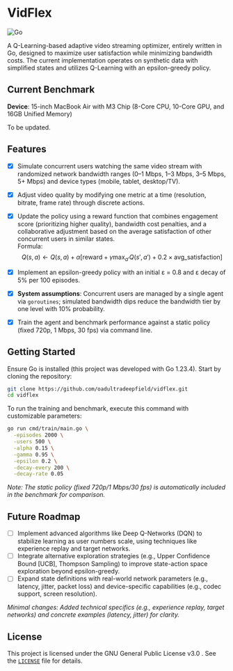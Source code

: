# VidFlex

![Go](https://img.shields.io/badge/go-%2300ADD8.svg?style=for-the-badge&logo=go&logoColor=white)

A Q-Learning-based adaptive video streaming optimizer, entirely written in Go, designed to maximize user satisfaction while minimizing bandwidth costs. The current implementation operates on synthetic data with simplified states and utilizes Q-Learning with an epsilon-greedy policy.

## Current Benchmark

**Device**: 15-inch MacBook Air with M3 Chip (8-Core CPU, 10-Core GPU, and 16GB Unified Memory)

To be updated.

## Features

- [x] Simulate concurrent users watching the same video stream with randomized network bandwidth ranges (0–1 Mbps, 1–3 Mbps, 3–5 Mbps, 5+ Mbps) and device types (mobile, tablet, desktop/TV).
- [x] Adjust video quality by modifying one metric at a time (resolution, bitrate, frame rate) through discrete actions.
- [x] Update the policy using a reward function that combines engagement score (prioritizing higher quality), bandwidth cost penalties, and a collaborative adjustment based on the average satisfaction of other concurrent users in similar states.  
       Formula:  
       $$Q(s, a) \leftarrow Q(s, a) + \alpha \left[\text{reward} + \gamma \max_{a'} Q(s', a') + 0.2 \times \text{avg\_satisfaction}\right]$$

- [x] Implement an epsilon-greedy policy with an initial ε = 0.8 and ε decay of 5% per 100 episodes.
- [x] **System assumptions**: Concurrent users are managed by a single agent via `goroutines`; simulated bandwidth dips reduce the bandwidth tier by one level with 10% probability.
- [x] Train the agent and benchmark performance against a static policy (fixed 720p, 1 Mbps, 30 fps) via command line.

## Getting Started

Ensure Go is installed (this project was developed with Go 1.23.4). Start by cloning the repository:

```bash
git clone https://github.com/oadultradeepfield/vidflex.git
cd vidflex
```

To run the training and benchmark, execute this command with customizable parameters:

```bash
go run cmd/train/main.go \
  -episodes 2000 \
  -users 500 \
  -alpha 0.15 \
  -gamma 0.95 \
  -epsilon 0.2 \
  -decay-every 200 \
  -decay-rate 0.05
```

_Note: The static policy (fixed 720p/1 Mbps/30 fps) is automatically included in the benchmark for comparison._

## Future Roadmap

- [ ] Implement advanced algorithms like Deep Q-Networks (DQN) to stabilize learning as user numbers scale, using techniques like experience replay and target networks.
- [ ] Integrate alternative exploration strategies (e.g., Upper Confidence Bound [UCB], Thompson Sampling) to improve state-action space exploration beyond epsilon-greedy.
- [ ] Expand state definitions with real-world network parameters (e.g., latency, jitter, packet loss) and device-specific capabilities (e.g., codec support, screen resolution).

_Minimal changes: Added technical specifics (e.g., experience replay, target networks) and concrete examples (latency, jitter) for clarity._

## License

This project is licensed under the GNU General Public License v3.0 . See the [`LICENSE`](/LICENSE) file for details.

